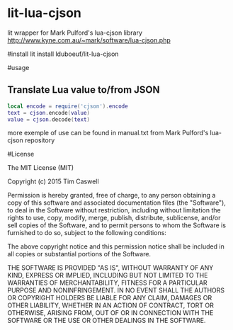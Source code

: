 # lit-lua-cjson
lit wrapper for Mark Pulford's lua-cjson library
http://www.kyne.com.au/~mark/software/lua-cjson.php

#install
lit install lduboeuf/lit-lua-cjson

#usage

## Translate Lua value to/from JSON

```lua
local encode = require('cjson').encode
text = cjson.encode(value)
value = cjson.decode(text)
```
more exemple of use can be found in manual.txt from Mark Pulford's lua-cjson repository

#License

The MIT License (MIT)

Copyright (c) 2015 Tim Caswell

Permission is hereby granted, free of charge, to any person obtaining a copy
of this software and associated documentation files (the "Software"), to deal
in the Software without restriction, including without limitation the rights
to use, copy, modify, merge, publish, distribute, sublicense, and/or sell
copies of the Software, and to permit persons to whom the Software is
furnished to do so, subject to the following conditions:

The above copyright notice and this permission notice shall be included in all
copies or substantial portions of the Software.

THE SOFTWARE IS PROVIDED "AS IS", WITHOUT WARRANTY OF ANY KIND, EXPRESS OR
IMPLIED, INCLUDING BUT NOT LIMITED TO THE WARRANTIES OF MERCHANTABILITY,
FITNESS FOR A PARTICULAR PURPOSE AND NONINFRINGEMENT. IN NO EVENT SHALL THE
AUTHORS OR COPYRIGHT HOLDERS BE LIABLE FOR ANY CLAIM, DAMAGES OR OTHER
LIABILITY, WHETHER IN AN ACTION OF CONTRACT, TORT OR OTHERWISE, ARISING FROM,
OUT OF OR IN CONNECTION WITH THE SOFTWARE OR THE USE OR OTHER DEALINGS IN THE
SOFTWARE.

